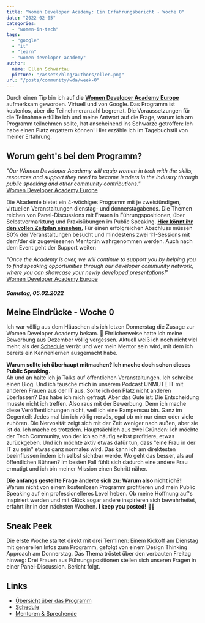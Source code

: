 ```yaml
---
title: "Women Developer Academy: Ein Erfahrungsbericht - Woche 0"
date: "2022-02-05"
categories:
  - "women-in-tech"
tags:
  - "google"
  - "it"
  - "learn"
  - "women-developer-academy"
author:
  name: Ellen Schwartau
  picture: "/assets/blog/authors/ellen.png"
url: "/posts/community/wda/week-0"
---
```


Durch einen Tip bin ich auf die **[Women Developer Academy Europe](https://events.withgoogle.com/women-developer-academy-europe/)** aufmerksam geworden. Virtuell und von Google. Das Programm ist kostenlos, aber die Teilnehmeranzahl begrenzt. Die Voraussetzungen für die Teilnahme erfüllte ich und meine Antwort auf die Frage, warum ich am Programm teilnehmen sollte, hat anscheinend ins Schwarze getroffen: Ich habe einen Platz ergattern können! Hier erzähle ich im Tagebuchstil von meiner Erfahrung.

## Worum geht's bei dem Programm?

_"Our Women Developer Academy will equip women in tech with the skills, resources and support they need to become leaders in the industry through public speaking and other community contributions."_  
[Women Developer Academy Europe](https://events.withgoogle.com/women-developer-academy-europe/#content)

Die Akademie bietet ein 4-wöchiges Programm mit je zweistündigen, virtuellen Veranstaltungen dienstag- und donnerstagabends. Die Themen reichen von Panel-Discussions mit Frauen in Führungspositionen, über Selbstvermarktung und Praxisübungen im Public Speaking. [**Hier könnt ihr den vollen Zeitplan einsehen.**](https://events.withgoogle.com/women-developer-academy-europe/schedule-v1/#content) Für einen erfolgreichen Abschluss müssen 80% der Veranstaltungen besucht und mindestens zwei 1:1-Sessions mit dem/der dir zugewiesenen Mentor:in wahrgenommen werden. Auch nach dem Event geht der Support weiter:

_"Once the Academy is over, we will continue to support you by helping you to find speaking opportunities through our developer community network, where you can showcase your newly developed presentations!"_  
[Women Developer Academy Europe](https://events.withgoogle.com/women-developer-academy-europe/#content)

##### Samstag, 05.02.2022

## Meine Eindrücke - Woche 0

Ich war völlig aus dem Häuschen als ich letzen Donnerstag die Zusage zur Women Developer Academy bekam. 🤯 Ehrlicherweise hatte ich meine Bewerbung aus Dezember völlig vergessen. Aktuell weiß ich noch nicht viel mehr, als der [Schedule](https://events.withgoogle.com/women-developer-academy-europe/schedule-v1/#content) verrät und wer mein Mentor sein wird, mit dem ich bereits ein Kennenlernen ausgemacht habe.

**Warum sollte ich überhaupt mitmachen? Ich mache doch schon dieses Public Speaking.**  
Ab und an halte ich ja Talks auf öffentlichen Veranstaltungen. Ich schreibe einen Blog. Und ich tausche mich in unserem Podcast UNMUTE IT mit anderen Frauen aus der IT aus. Sollte ich den Platz nicht anderen überlassen? Das habe ich mich gefragt. Aber das Gute ist: Die Entscheidung musste nicht ich treffen. Also raus mit der Bewerbung. Denn ich mache diese Veröffentlichungen nicht, weil ich eine Rampensau bin. Ganz im Gegenteil: Jedes mal bin ich völlig nervös, egal ob mir nur einer oder viele zuhören. Die Nervosität zeigt sich mit der Zeit weniger nach außen, aber sie ist da. Ich mache es trotzdem. Hauptsächlich aus zwei Gründen: Ich möchte der Tech Community, von der ich so häufig selbst profitiere, etwas zurückgeben. Und ich möchte aktiv etwas dafür tun, dass "eine Frau in der IT zu sein" etwas ganz normales wird. Das kann ich am direktesten beeinflussen indem ich selbst sichtbar werde. Wo geht das besser, als auf öffentlichen Bühnen? Im besten Fall fühlt sich dadurch eine andere Frau ermutigt und ich bin meiner Mission einen Schritt näher.

**Die anfangs gestellte Frage änderte sich zu: Warum also nicht ich?!** Warum nicht von einem kostenlosen Programm profitieren und mein Public Speaking auf ein professionelleres Level heben. Ob meine Hoffnung auf's inspiriert werden und mit Glück sogar andere inspirieren sich bewahrheitet, erfahrt ihr in den nächsten Wochen. **I keep you posted!** 🤞🏻

## Sneak Peek

Die erste Woche startet direkt mit drei Terminen: Einem Kickoff am Dienstag mit generellen Infos zum Programm, gefolgt von einem Design Thinking Approach am Donnerstag. Das Thema tröstet über den verbauten Freitag hinweg: Drei Frauen aus Führungspositionen stellen sich unseren Fragen in einer Panel-Discussion. Bericht folgt.

## Links

- [Übersicht über das Programm](https://events.withgoogle.com/women-developer-academy-europe/#content)
- [Schedule](https://events.withgoogle.com/women-developer-academy-europe/schedule-v1/#content)
- [Mentoren & Sprechende](https://events.withgoogle.com/women-developer-academy-europe/mentors--speakers/#content)
